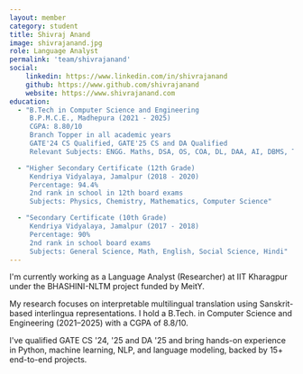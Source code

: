 ```yaml
---
layout: member
category: student
title: Shivraj Anand
image: shivrajanand.jpg
role: Language Analyst
permalink: 'team/shivrajanand'
social:
    linkedin: https://www.linkedin.com/in/shivrajanand
    github: https://www.github.com/shivrajanand
    website: https://www.shivrajanand.com
education:
  - "B.Tech in Computer Science and Engineering  
     B.P.M.C.E., Madhepura (2021 - 2025)  
     CGPA: 8.80/10  
     Branch Topper in all academic years  
     GATE'24 CS Qualified, GATE'25 CS and DA Qualified  
     Relevant Subjects: ENGG. Maths, DSA, OS, COA, DL, DAA, AI, DBMS, TOC, CD, ML, Cryptography, Python, C, C++, Java"

  - "Higher Secondary Certificate (12th Grade)  
     Kendriya Vidyalaya, Jamalpur (2018 - 2020)  
     Percentage: 94.4%  
     2nd rank in school in 12th board exams  
     Subjects: Physics, Chemistry, Mathematics, Computer Science"

  - "Secondary Certificate (10th Grade)  
     Kendriya Vidyalaya, Jamalpur (2017 - 2018)  
     Percentage: 90%  
     2nd rank in school board exams  
     Subjects: General Science, Math, English, Social Science, Hindi"
---
```


I'm currently working as a Language Analyst (Researcher) at IIT Kharagpur under the BHASHINI-NLTM project funded by MeitY.

My research focuses on interpretable multilingual translation using Sanskrit-based interlingua representations. I hold a B.Tech. in Computer Science and Engineering (2021–2025) with a CGPA of 8.8/10.

I've qualified GATE CS '24, '25 and DA '25 and bring hands-on experience in Python, machine learning, NLP, and language modeling, backed by 15+ end-to-end projects.